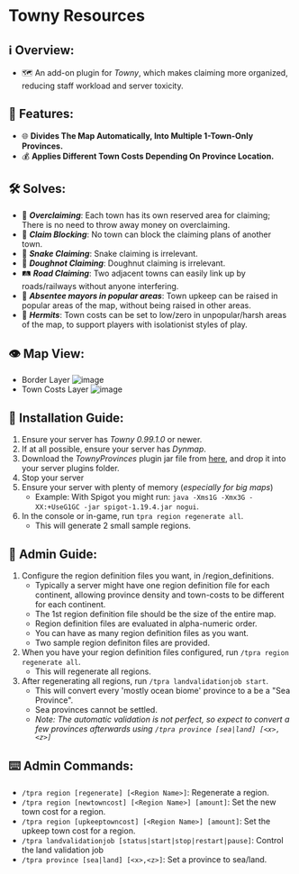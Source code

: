 # Towny Resources

## :information_source: Overview:
- :world_map: An add-on plugin for *Towny*, which makes claiming more organized, reducing staff workload and server toxicity.

## :gift: Features:
- :globe_with_meridians: **Divides The Map Automatically, Into Multiple 1-Town-Only Provinces.**
- :moneybag: **Applies Different Town Costs Depending On Province Location.**

## :hammer_and_wrench: Solves:
- :money_with_wings: ***Overclaiming***: Each town has its own reserved area for claiming; There is no need to throw away money on overclaiming.
- :stop_sign: ***Claim Blocking***: No town can block the claiming plans of another town.
- :snake: ***Snake Claiming***: Snake claiming is irrelevant.
- :doughnut: ***Doughnot Claiming***: Doughnut claiming is irrelevant.
- :railway_track: ***Road Claiming***: Two adjacent towns can easily link up by roads/railways without anyone interfering.
- :tophat: ***Absentee mayors in popular areas***: Town upkeep can be raised in popular areas of the map, without being raised in other areas.
- :santa: ***Hermits***: Town costs can be set to low/zero in unpopular/harsh areas of the map, to support players with isolationist styles of play.

## :eye: Map View: 
- Border Layer ![image](https://github.com/Goosius1/TownyProvinces/assets/50219223/9eb5849a-4540-49ba-b71f-26c128c3fc56)
- Town Costs Layer ![image](https://github.com/Goosius1/TownyProvinces/assets/50219223/044b7c32-71a8-49a3-a0fb-59f1e3af7a3e)

## :floppy_disk: Installation Guide:
1. Ensure your server has *Towny 0.99.1.0* or newer.
2. If at all possible, ensure your server has *Dynmap*.
3. Download the *TownyProvinces* plugin jar file from [here](https://github.com/TownyAdvanced/TownyProvinces/releases), and drop it into your server plugins folder.
4. Stop your server
5. Ensure your server with plenty of memory (*especially for big maps*)
   - Example: With Spigot you might run: `java -Xms1G -Xmx3G -XX:+UseG1GC -jar spigot-1.19.4.jar nogui`.
6. In the console or in-game, run `tpra region regenerate all`. 
   - This will generate 2 small sample regions.

## :book: Admin Guide:
1. Configure the region definition files you want, in /region_definitions.
   - Typically a server might have one region definition file for each continent, allowing province density and town-costs to be different for each continent.
   - The 1st region definition file should be the size of the entire map.
   - Region definition files are evaluated in alpha-numeric order.
   - You can have as many region definition files as you want.
   - Two sample region definiton files are provided.
2. When you have your region definition files configured, run `/tpra region regenerate all`.
   - This will regenerate all regions.
3. After regenerating all regions, run `/tpra landvalidationjob start`.
   - This will convert every 'mostly ocean biome' province to a be a "Sea Province". 
   - Sea provinces cannot be settled.
   - *Note: The automatic validation is not perfect, so expect to convert a few provinces afterwards using `/tpra province [sea|land] [<x>,<z>]`* 
   
## :keyboard: Admin Commands:
- `/tpra region [regenerate] [<Region Name>]`: Regenerate a region.
- `/tpra region [newtowncost] [<Region Name>] [amount]`: Set the new town cost for a region.
- `/tpra region [upkeeptowncost] [<Region Name>] [amount]`: Set the upkeep town cost for a region.
- `/tpra landvalidationjob [status|start|stop|restart|pause]`: Control the land validation job
- `/tpra province [sea|land] [<x>,<z>]`: Set a province to sea/land.
